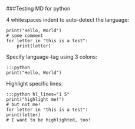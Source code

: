 ###Testing MD for python

4 whitespaces indent to auto-detect the language:

    print("Hello, World")
    # some comment
    for letter in "this is a test":
        print(letter)

Specify language-tag using 3 colons:


    :::python
    print("Hello, World")

Highlight specific lines:

    :::python hl_lines="1 5"
    print("highlight me!")
    # but not me!
    for letter in "this is a test":
    print(letter)
    # I want to be highlighted, too!